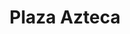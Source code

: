 ---
title: Plaza Azteca
lng: -76.983806
lat: 40.2396087
color: '#31225D'
type: Mexican
address: 5470 Carlisle Pike, Mechanicsburg, PA 17050
rating: 4
tags: 
  - mexican
  - elote
  - fajitas
---